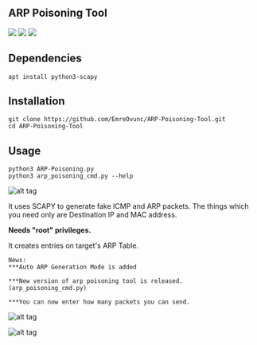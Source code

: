 ## ARP Poisoning Tool 

[![](https://img.shields.io/github/issues/EmreOvunc/ARP-Poisoning-Tool)](https://github.com/EmreOvunc/ARP-Poisoning-Tool/issues)
[![](https://img.shields.io/github/stars/EmreOvunc/ARP-Poisoning-Tool)](https://github.com/EmreOvunc/ARP-Poisoning-Tool/stargazers)
[![](https://img.shields.io/github/forks/EmreOvunc/ARP-Poisoning-Tool)](https://github.com/EmreOvunc/ARP-Poisoning-Tool/network/members)

## Dependencies
```
apt install python3-scapy
```

## Installation

```
git clone https://github.com/EmreOvunc/ARP-Poisoning-Tool.git
cd ARP-Poisoning-Tool
```

## Usage

```
python3 ARP-Poisoning.py
python3 arp_poisoning_cmd.py --help
```
![alt tag](https://emreovunc.com/projects/python3-arp-poisoning-02.png)

It uses SCAPY to generate fake ICMP and ARP packets.
The things which you need only are Destination IP and MAC address.

**Needs "root" privileges.**

It creates entries on target's ARP Table.

```
News:
***Auto ARP Generation Mode is added

***New version of arp poisoning tool is released. (arp_poisoning_cmd.py)

***You can now enter how many packets you can send.
```

![alt tag](https://emreovunc.com/projects/python3-arp-poisoning-01.png)

![alt tag](https://emreovunc.com/projects/ARP-Poisoning.jpeg)
